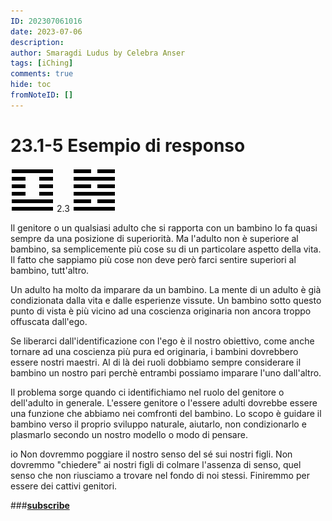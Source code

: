 ```yaml
---
ID: 202307061016
date: 2023-07-06
description:
author: Smaragdi Ludus by Celebra Anser
tags: [iChing]
comments: true
hide: toc
fromNoteID: []
---
```


# 23.1-5 Esempio di responso

![foto](/images/41.png) 2.3 ![foto](/images/63.png)

Il genitore o un qualsiasi adulto che si rapporta con un bambino lo fa quasi sempre da una posizione di superiorità. Ma l'adulto non è superiore al bambino, sa semplicemente più cose su di un particolare aspetto della vita. Il fatto che sappiamo più cose non deve però farci sentire superiori al bambino, tutt'altro.

Un adulto ha molto da imparare da un bambino. La mente di un adulto è già condizionata dalla vita e dalle esperienze vissute. Un bambino sotto questo punto di vista è più vicino ad una coscienza originaria non ancora troppo offuscata dall'ego.

Se liberarci dall'identificazione con l'ego è il nostro obiettivo, come anche tornare ad una coscienza più pura ed originaria, i bambini dovrebbero essere nostri maestri. Al di là dei ruoli dobbiamo sempre considerare il bambino un nostro pari perchè entrambi possiamo imparare l'uno dall'altro.

Il problema sorge quando ci identifichiamo nel ruolo del genitore o dell'adulto in generale. L'essere genitore o l'essere adulti dovrebbe essere una funzione che abbiamo nei comfronti del bambino. Lo scopo è guidare il bambino verso il proprio sviluppo naturale, aiutarlo, non condizionarlo e plasmarlo secondo un nostro modello o modo di pensare.

io Non dovremmo poggiare il nostro senso del sé sui nostri figli. Non dovremmo "chiedere" ai nostri figli di colmare l'assenza di senso, quel senso che non riusciamo a trovare nel fondo di noi stessi. Finiremmo per essere dei cattivi genitori.

###**[subscribe](https://forms.gle/81QTtwV9HiRb8o3y6)**
